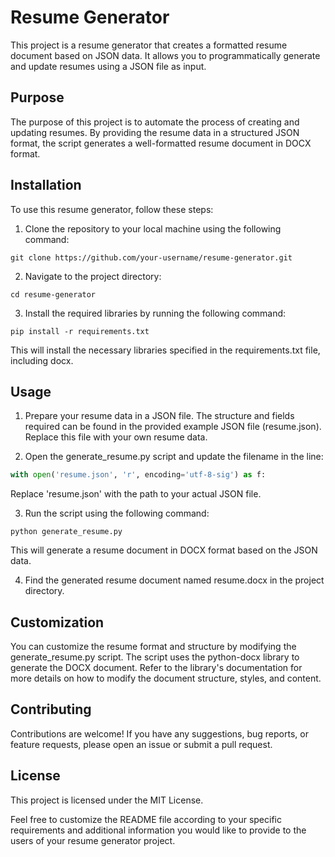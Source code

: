 # Resume Generator

This project is a resume generator that creates a formatted resume document based on JSON data. It allows you to programmatically generate and update resumes using a JSON file as input.

## Purpose

The purpose of this project is to automate the process of creating and updating resumes. By providing the resume data in a structured JSON format, the script generates a well-formatted resume document in DOCX format.

## Installation

To use this resume generator, follow these steps:

1. Clone the repository to your local machine using the following command:

```shell
git clone https://github.com/your-username/resume-generator.git
```
2. Navigate to the project directory:
```shell
cd resume-generator
```
3. Install the required libraries by running the following command:
```shell
pip install -r requirements.txt
```
This will install the necessary libraries specified in the requirements.txt file, including docx.

## Usage
1. Prepare your resume data in a JSON file. The structure and fields required can be found in the provided example JSON file (resume.json). Replace this file with your own resume data.

2. Open the generate_resume.py script and update the filename in the line:
```python
with open('resume.json', 'r', encoding='utf-8-sig') as f:
```
Replace 'resume.json' with the path to your actual JSON file.

3. Run the script using the following command:
```shell
python generate_resume.py
```
This will generate a resume document in DOCX format based on the JSON data.

4. Find the generated resume document named resume.docx in the project directory.

## Customization
You can customize the resume format and structure by modifying the generate_resume.py script. The script uses the python-docx library to generate the DOCX document. Refer to the library's documentation for more details on how to modify the document structure, styles, and content.

## Contributing
Contributions are welcome! If you have any suggestions, bug reports, or feature requests, please open an issue or submit a pull request.

## License
This project is licensed under the MIT License.

Feel free to customize the README file according to your specific requirements and additional information you would like to provide to the users of your resume generator project.

